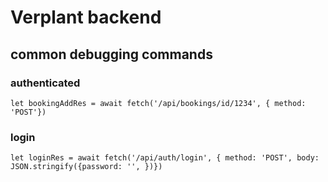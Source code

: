 # Verplant backend

## common debugging commands


### authenticated
`
let bookingAddRes = await fetch('/api/bookings/id/1234', { method: 'POST'})
`


### login
`
let loginRes = await fetch('/api/auth/login', { method: 'POST', body: JSON.stringify({password: '', })})
`